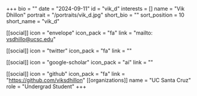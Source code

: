 +++
bio = "" 
date = "2024-09-11" 
id = "vik_d" 
interests = [] 
name = "Vik Dhillon" 
portrait = "/portraits/vik_d.jpg" 
short_bio = "" 
sort_position = 10
 short_name = "vik_d" 

[[social]] 
    icon = "envelope" 
    icon_pack = "fa" 
    link = "mailto: vsdhillo@ucsc.edu"

 [[social]] 
    icon = "twitter" 
    icon_pack = "fa" 
    link = "" 

[[social]] 
    icon = "google-scholar" 
    icon_pack = "ai" 
    link = "" 

[[social]] 
    icon = "github" 
    icon_pack = "fa" 
    link = "https://github.com/viksdhillon" 
[[organizations]] 
     name = "UC Santa Cruz" 
      role = "Undergrad Student" 
+++
